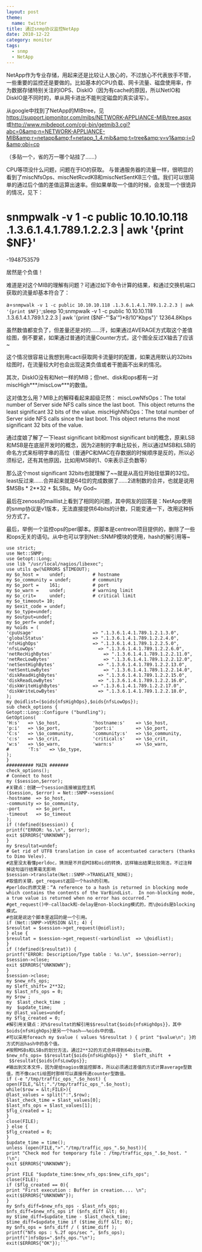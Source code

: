 ```yaml
---
layout: post
theme:
  name: twitter
title: 通过snmp协议监控NetApp
date: 2010-12-22
category: monitor
tags:
  - snmp
  - NetApp
---
```


NetApp作为专业存储，用起来还是比较让人放心的，不过放心不代表放手不管，一些重要的监控还是要做的。比如基本的CPU负载、网卡流量、磁盘使用率，作为数据存储特别关注的IOPS、DiskIO（因为有cache的原因，所以NetIO和DiskIO是不同时的，单从网卡进出不能判定磁盘的真实读写）。

从google中找到了NetApp的MIBtree，见<a href="https://support.ipmonitor.com/mibs/NETWORK-APPLIANCE-MIB/tree.aspx">https://support.ipmonitor.com/mibs/NETWORK-APPLIANCE-MIB/tree.aspx</a>或<a href="http://www.mibdepot.com/cgi-bin/getmib3.cgi?abc=0&amp;n=NETWORK-APPLIANCE-MIB&amp;r=netapp&amp;f=netapp_1_4.mib&amp;t=tree&amp;v=v1&amp;i=0&amp;obj=cp">http://www.mibdepot.com/cgi-bin/getmib3.cgi?abc=0&amp;n=NETWORK-APPLIANCE-MIB&amp;r=netapp&amp;f=netapp_1_4.mib&amp;t=tree&amp;v=v1&amp;i=0&amp;obj=cp</a>

（多贴一个，省的万一哪个站挂了……）

CPU等项没什么问题，问题在于IO的获取。
与普通服务器的流量一样，很明显的看到了miscNfsOps、miscNetRcvdKB和miscNetSentKB三个值。我们可以很简单的通过后个值的差值运算出速率。但如果单取一个值的时候，会发现一个很诡异的情况，见下：

# snmpwalk -v 1 -c public 10.10.10.118 .1.3.6.1.4.1.789.1.2.2.3 | awk '{print $NF}'
-1948753579

居然是个负值！

难道是对这个MIB的理解有问题？可通过如下命令计算的结果，和通过交换机端口获取的流量却基本符合了：

a=`snmpwalk -v 1 -c public 10.10.10.118 .1.3.6.1.4.1.789.1.2.2.3 | awk '{print $NF}'`;sleep 10;snmpwalk -v 1 -c public 10.10.10.118 .1.3.6.1.4.1.789.1.2.2.3 | awk '{print ($NF-"'$a'")*8/10"Kbps"}'
12364.8Kbps

虽然数值都变负了，但差量还是对的……汗，如果通过AVERAGE方式取这个差值绘图，倒不要紧，如果通过普通的流量Counter方式，这个图全反过X轴去了应该~

这个情况很容易让我想到用cacti获取网卡流量时的配置，如果选用默认的32bits绘图时，在流量较大时也会出现这类负值或者干脆画不出来的情况。

其次，DiskIO没有和Net一样的MIB；但net、disk和ops都有一对miscHigh***/miscLow***的数值。

这对值怎么用？MIB上的解释看起来超级茫然：
miscLowNfsOps：The total number of Server side NFS calls since the last boot.  This object returns the least significant 32 bits of the value.
miscHighNfsOps：The total number of Server side NFS calls since the last boot.  This object returns the most significant 32 bits of the value.

通过度娘了解了一下least significant bit和most significant bit的概念，原来LSB和MSB是在底层开发时的概念，因为2进制的字串比较长，所以通过MSB和LSB的命名方式来标明字串的高位（普通PC和MAC在存数据的时候顺序是反的，所以必须标记，还有其他原因，比如用MSB的1、0来表示正负数等）

那么这个most significant 32bits也就理解了~~就是从高位开始往低算的32位。least反过来……合并起来就是64位的完成数据了……2进制数的合并，也就是说用$MSBs * 2**32 + $LSBs。My God~

最后在zenoss的maillist上看到了相同的问题，其中网友的回答是：NetApp使用的snmp协议是v1版本，无法直接提供64bits的计数，只能变通一下，改用这种拆分方式了。

最后，举例一个监控ops的perl脚本。原脚本是centreon项目提供的，删除了一些和ops无关的语句。从中也可以学到Net::SNMP模块的使用，hash的解引用等~
```perl#!/usr/bin/perl -w
use strict;
use Net::SNMP;
use Getopt::Long;
use lib "/usr/local/nagios/libexec";
use utils qw(%ERRORS $TIMEOUT);
my $o_host =    undef;          # hostname
my $o_community = undef;        # community
my $o_port =    161;            # port
my $o_warn =    undef;          # warning limit
my $o_crit=     undef;          # critical limit
my $o_timeout= 10;
my $exit_code = undef;
my $o_type=undef;
my $output=undef;
my $o_perf= undef;
my %oids = (
'cpuUsage'                      => ".1.3.6.1.4.1.789.1.2.1.3.0",
'globalStatus'                  => ".1.3.6.1.4.1.789.1.2.2.4.0",
'nfsHighOps'                    => ".1.3.6.1.4.1.789.1.2.2.5.0",
'nfsLowOps'                       => ".1.3.6.1.4.1.789.1.2.2.6.0",
'netRecHighBytes'                   => ".1.3.6.1.4.1.789.1.2.2.11.0",
'netRecLowBytes'                    => ".1.3.6.1.4.1.789.1.2.2.12.0",
'netSentHighBytes'                => ".1.3.6.1.4.1.789.1.2.2.13.0",
'netSentLowBytes'                   => ".1.3.6.1.4.1.789.1.2.2.14.0",
'diskReadHighBytes'               => ".1.3.6.1.4.1.789.1.2.2.15.0",
'diskReadLowBytes'                => ".1.3.6.1.4.1.789.1.2.2.16.0",
'diskWriteHighBytes'            => ".1.3.6.1.4.1.789.1.2.2.17.0",
'diskWriteLowBytes'               => ".1.3.6.1.4.1.789.1.2.2.18.0",
);
my @oidlist=($oids{nfsHighOps},$oids{nfsLowOps});
sub check_options {
Getopt::Long::Configure ("bundling");
GetOptions(
'H:s'   => \$o_host,            'hostname:s'    => \$o_host,
'p:i'   => \$o_port,            'port:i'        => \$o_port,
'C:s'   => \$o_community,       'community:s'   => \$o_community,
'c:s'   => \$o_crit,            'critical:s'    => \$o_crit,
'w:s'   => \$o_warn,            'warn:s'        => \$o_warn,
#       'T:s'   => \$o_type,
);
}
########## MAIN #######
check_options();
# Connect to host
my ($session,$error);
#关键点：创建一个session连接被监控主机
($session, $error) = Net::SNMP->session(
-hostname  => $o_host,
-community => $o_community,
-port      => $o_port,
-timeout   => $o_timeout
);
if (!defined($session)) {
printf("ERROR: %s.\n", $error);
exit $ERRORS{"UNKNOWN"};
}
my $resultat=undef;
# Get rid of UTF8 translation in case of accentuated caracters (thanks to Dimo Velev).
#这里没太看懂perldoc，猜测是不开启MIB和oid的转换，这样输出结果比较简洁，不过注释掉这句运行结果毫无影响
$session->translate(Net::SNMP->TRANSLATE_NONE);
#取值的关键，get_request返回一个hash的引用。
#perldoc的原文是：“A reference to a hash is returned in blocking mode which contains the contents of the VarBindList.  In non-blocking mode, a true value is returned when no error has occurred.”
#get_request()中-callback和-delay是non-blocking模式的，而\@oids是blocking模式。
#也就是说这个脚本里返回的是一个引用。
if (Net::SNMP->VERSION &lt; 4) {
$resultat = $session->get_request(@oidlist);
} else {
$resultat = $session->get_request(-varbindlist  => \@oidlist);
}
if (!defined($resultat)) {
printf("ERROR: Description/Type table : %s.\n", $session->error);
$session->close;
exit $ERRORS{"UNKNOWN"};
}
$session->close;
my $new_nfs_ops;
my $left_shift= 2**32;
my $last_nfs_ops = 0;
my $row ;
my  $last_check_time ;
my  $update_time;
my @last_values=undef;
my $flg_created = 0;
#解引用关键点：对%$resultat的解引用$$resultat{$oids{nfsHighOps}}，其中$oids{nfsHighOps}是另一个hash——%oids中的值。
#可以采用foreach my $value ( values %$resultat ) { print "$value\n"; }的方式列出hash中的各个值。
#按照MSBs和LSBs的划分方法，通过2**32的方式合并得到64bits计数。
$new_nfs_ops= $$resultat{$oids{nfsHighOps}} *  $left_shift  +  $$resultat{$oids{nfsLowOps}};
#输出到文本文件，因为是给nagios做监控脚本，所以必须通过差值的方式计算average型数值，而不像cacti绘图时那样可以直接传递counter型数值。
if (-e "/tmp/traffic_ops_".$o_host) {
open(FILE,"&lt;"."/tmp/traffic_ops_".$o_host);
while($row = &lt;FILE>){
@last_values = split(":",$row);
$last_check_time = $last_values[0];
$last_nfs_ops = $last_values[1];
$flg_created = 1;
}
close(FILE);
} else {
$flg_created = 0;
}
$update_time = time();
unless (open(FILE,">"."/tmp/traffic_ops_".$o_host)){
print "Check mod for temporary file : /tmp/traffic_ops_".$o_host. " !\n";
exit $ERRORS{"UNKNOWN"};
}
print FILE "$update_time:$new_nfs_ops:$new_cifs_ops";
close(FILE);
if ($flg_created == 0){
print "First execution : Buffer in creation.... \n";
exit($ERRORS{"UNKNOWN"});
}
my $nfs_diff=$new_nfs_ops - $last_nfs_ops;
$nfs_diff=$new_nfs_ops if ($nfs_diff &lt; 0);
my $time_diff=$update_time - $last_check_time;
$time_diff=$update_time if ($time_diff &lt; 0);
my $nfs_ops = $nfs_diff / ( $time_diff );
printf("Nfs ops : %.2f ops/sec ", $nfs_ops);
printf("|nfsOps=".$nfs_ops."\n");
exit($ERRORS{"OK"});```
